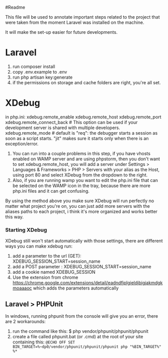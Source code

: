 #Readme

This file will be used to annotate important steps related to the project that were taken from the moment Laravel was installed on the machine.

It will make the set-up easier for future developments.

# Laravel

1. run composer install
2. copy .env.example to .env
3. run php artisan key:generate
4. if the permissions on storage and cache folders are right, you're all set.

# XDebug
in php.ini:
xdebug.remote_enable
xdebug.remote_host
xdebug.remote_port
xdebug.remote_connect_back # This option can be used if your development server is shared with multiple developers.
xdebug.remote_mode # default is "req": the debugger starts a session as soon as a script starts. "jit" makes sure it starts only when there is an exception/error.
1. You can run into a couple problems in this step, if you have vhosts enabled on WAMP server and are using phpstorm, then you don't want to set xdebug.remote_host, you will add a server under Settings > Languages & Frameworks > PHP > Servers with your alias as the Host, using port 80 and select XDebug from the dropdown to the right. 
2. Also, if you are running wamp you want to edit the php.ini file that can be selected on the WAMP icon in the tray, because there are more php.ini files and it can get confusing. 

By using the method above you make sure XDebug will run perfectly no matter what project you're on, you can just add more servers with the aliases paths to each project, i think it's more organized and works better this way.

### Starting XDebug
XDebug still won't start automatically with those settings, there are different ways you can make xdebug run:
1. add a parameter to the url (GET): XDEBUG_SESSION_START=session_name
2. add a POST parameter : XDEBUG_SESSION_START=session_name
3. add a cookie named XDEBUG_SESSION
4. Use the extension from chrome https://chrome.google.com/extensions/detail/eadndfjplgieldjbigjakmdgkmoaaaoc which adds the parameters automatically

## Laravel > PHPUnit
In windows, running phpunit from the console will give you an error, there are 2 workarounds:
1. run the command like this: $ php vendor/phpunit/phpunit/phpunit
2. create a file called phpunit.bat (or .cmd) at the root of your site containing this:
`@ECHO OFF
 SET BIN_TARGET=%~dp0/vendor/phpunit/phpunit/phpunit
 php "%BIN_TARGET%" %*`
